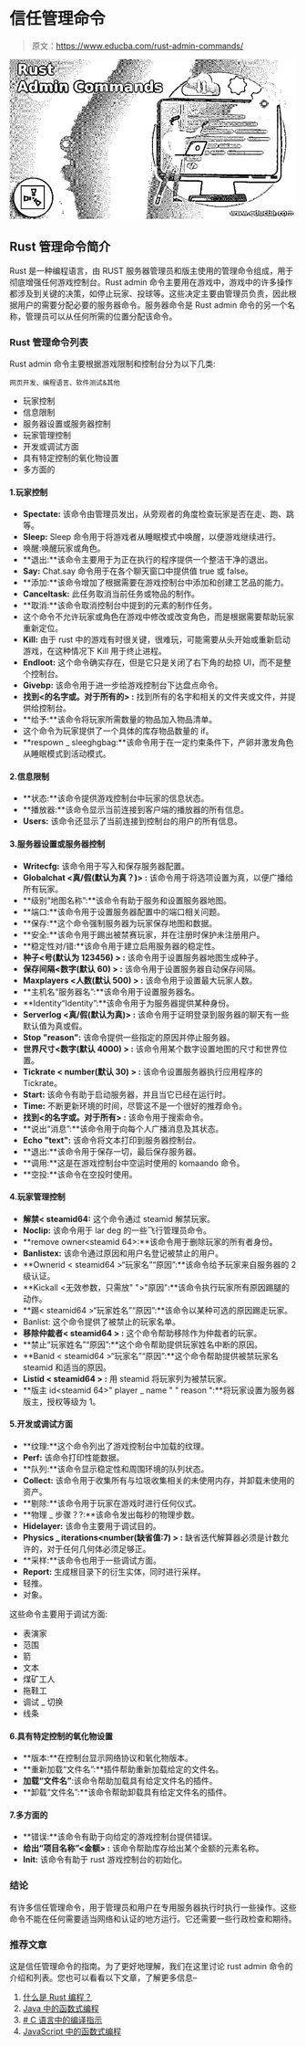# 信任管理命令

> 原文：<https://www.educba.com/rust-admin-commands/>

![Rust Admin Commands](img/429e84aeaab91018221a689124abf63c.png)



## Rust 管理命令简介

Rust 是一种编程语言，由 RUST 服务器管理员和版主使用的管理命令组成，用于彻底增强任何游戏控制台。Rust admin 命令主要用在游戏中，游戏中的许多操作都涉及到关键的决策，如停止玩家、投球等。这些决定主要由管理员负责，因此根据用户的需要分配必要的服务器命令。服务器命令是 Rust admin 命令的另一个名称，管理员可以从任何所需的位置分配该命令。

### Rust 管理命令列表

Rust admin 命令主要根据游戏限制和控制台分为以下几类:

<small>网页开发、编程语言、软件测试&其他</small>

*   玩家控制
*   信息限制
*   服务器设置或服务器控制
*   玩家管理控制
*   开发或调试方面
*   具有特定控制的氧化物设置
*   多方面的

#### 1.玩家控制

*   **Spectate:** 该命令由管理员发出，从旁观者的角度检查玩家是否在走、跑、跳等。
*   **Sleep:** Sleep 命令用于将游戏者从睡眠模式中唤醒，以便游戏继续进行。
*   唤醒:唤醒玩家或角色。
*   **退出:**该命令主要用于为正在执行的程序提供一个整洁干净的退出。
*   **Say:** Chat.say 命令用于在各个聊天窗口中提供值 true 或 false。
*   **添加:**该命令增加了根据需要在游戏控制台中添加和创建工艺品的能力。
*   **Canceltask:** 此任务取消当前任务或物品的制作。
*   **取消:**该命令取消控制台中提到的元素的制作任务。
*   这个命令不允许玩家或角色在游戏中修改或改变角色，而是根据需要帮助玩家重新定位。
*   **Kill:** 由于 rust 中的游戏有时很关键，很难玩，可能需要从头开始或重新启动游戏，在这种情况下 Kill 用于终止进程。
*   **Endloot:** 这个命令确实存在，但是它只是关闭了右下角的劫掠 UI，而不是整个控制台。
*   **Givebp:** 该命令用于进一步给游戏控制台下达盘点命令。
*   **找到<的名字或。对于所有的> :** 找到所有的名字和相关的文件夹或文件，并提供给控制台。
*   **给予:**该命令将玩家所需数量的物品加入物品清单。
*   这个命令为玩家提供了一个具体的库存物品数量的 if。
*   **respown _ sleeghgbag:**该命令用于在一定约束条件下，产卵并激发角色从睡眠模式到活动模式。

#### 2.信息限制

*   **状态:**该命令提供游戏控制台中玩家的信息状态。
*   **播放器:**该命令显示当前连接到客户端的播放器的所有信息。
*   **Users:** 该命令还显示了当前连接到控制台的用户的所有信息。

#### 3.服务器设置或服务器控制

*   **Writecfg:** 该命令用于写入和保存服务器配置。
*   **Globalchat <真/假(默认为真？)> :** 该命令用于将选项设置为真，以便广播给所有玩家。
*   **级别“地图名称”:**该命令有助于服务和设置服务器地图。
*   **端口:**该命令用于设置服务器配置中的端口相关问题。
*   **保存:**这个命令强制服务器为玩家保存地图和数据。
*   **安全:**该命令用于踢出被禁赛玩家，并在注册时保护未注册用户。
*   **稳定性对/错:**该命令用于建立启用服务器的稳定性。
*   **种子<号(默认为 123456) > :** 该命令用于设置服务器地图生成种子。
*   **保存间隔<数字(默认 60) > :** 该命令用于设置服务器自动保存间隔。
*   **Maxplayers <人数(默认 500) > :** 该命令用于设置最大玩家人数。
*   **主机名“服务器名”:**该命令用于设置服务器名。
*   **Identity“Identity”:**该命令用于为服务器提供某种身份。
*   **Serverlog <真/假(默认为真)> :** 该命令用于证明登录到服务器的聊天有一些默认值为真或假。
*   **Stop "reason":** 该命令提供一些指定的原因并停止服务器。
*   **世界尺寸<数字(默认 4000) > :** 该命令用某个数字设置地图的尺寸和世界位置。
*   **Tickrate < number(默认 30) > :** 该命令设置服务器执行应用程序的 Tickrate。
*   **Start:** 该命令有助于启动服务器，并且当它已经在运行时。
*   **Time:** 不断更新环境的时间，尽管这不是一个很好的推荐命令。
*   **找到<的名字或。对于所有> :** 该命令用于搜索命令。
*   **说出“消息”:**该命令用于向每个人广播消息及其状态。
*   **Echo "text":** 该命令将文本打印到服务器控制台。
*   **退出:**该命令用于保存一切，最后保存服务器。
*   **调用:**这是在游戏控制台中空运时使用的 komaando 命令。
*   **空投:**该命令在空投时使用。

#### 4.玩家管理控制

*   **解禁< steamid64:** 这个命令通过 steamid 解禁玩家。
*   **Noclip:** 该命令用于 lar deg 的一些飞行管理员命令。
*   **remove owner<steamid 64>:**该命令用于删除玩家的所有者身份。
*   **Banlistex:** 该命令通过原因和用户名登记被禁止的用户。
*   **Ownerid < steamid64 >“玩家名”“原因”:**该命令给予玩家来自服务器的 2 级认证。
*   **Kickall <无效参数，只需放" ">"原因":**该命令执行玩家所有原因踢腿的动作。
*   **踢< steamid64 >“玩家姓名”“原因”:**该命令以某种可选的原因踢走玩家。
*   Banlist: 这个命令提供了被禁止的玩家名单。
*   **移除仲裁者< steamid64 > :** 这个命令帮助移除作为仲裁者的玩家。
*   **禁止“玩家姓名”“原因”:**这个命令帮助提供玩家姓名中断的原因。
*   **Banid < steamid64 >“玩家名”“原因”:**这个命令帮助提供被禁玩家名 steamid 和适当的原因。
*   **Listid < steamid64 > :** 用 steamid 将玩家列为被禁玩家。
*   **版主 id<steamid 64>" player _ name " " reason ":**将玩家设置为服务器版主，授权等级为 1。

#### 5.开发或调试方面

*   **纹理:**这个命令列出了游戏控制台中加载的纹理。
*   **Perf:** 该命令打印性能数据。
*   **队列:**该命令显示稳定性和周围环境的队列状态。
*   **Collect:** 该命令用于收集所有与垃圾收集相关的未使用内存，并卸载未使用的资产。
*   **剔除:**该命令用于玩家在游戏时进行任何仪式。
*   **物理 _ 步骤？?:**该命令发出每秒的物理步数。
*   **Hidelayer:** 该命令主要用于调试目的。
*   **Physics _ iterations<number(缺省值:7) > :** 缺省迭代解算器必须是计数允许的，对于任何几何体必须足够正。
*   **采样:**该命令也用于一些调试方面。
*   **Report:** 生成根目录下的衍生实体，同时进行采样。
*   轻推。
*   对象。

这些命令主要用于调试方面:

*   表演家
*   范围
*   箭
*   文本
*   煤矿工人
*   拖鞋工
*   调试 _ 切换
*   线条

#### 6.具有特定控制的氧化物设置

*   **版本:**在控制台显示网络协议和氧化物版本。
*   **重新加载“文件名”:**插件帮助重新加载给定的文件名。
*   **加载“文件名”**:该命令帮助加载具有给定文件名的插件。
*   **卸载“文件名”:**该命令帮助卸载具有给定文件名的插件。

#### 7.多方面的

*   **错误:**该命令有助于向给定的游戏控制台提供错误。
*   **给出“项目名称”<金额> :** 该命令帮助库存给出某个金额的元素名称。
*   **Init:** 该命令有助于 rust 游戏控制台的初始化。

### 结论

有许多信任管理命令，用于管理员和用户在专用服务器执行时执行一些操作。这些命令不能在任何需要适当网络和认证的地方运行。它还需要一些行政检查和期待。

### 推荐文章

这是信任管理命令的指南。为了更好地理解，我们在这里讨论 rust admin 命令的介绍和列表。您也可以看看以下文章，了解更多信息–

1.  [什么是 Rust 编程？](https://www.educba.com/what-is-rust-programming/)
2.  [Java 中的函数式编程](https://www.educba.com/functional-programming-in-java/)
3.  [# C 语言中的编译指示](https://www.educba.com/hash-pragma-in-c/)
4.  [JavaScript 中的函数式编程](https://www.educba.com/functional-programming-in-javascript/)





